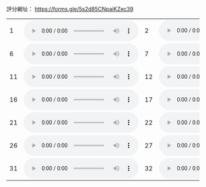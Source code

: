 評分網址：
<a href="https://forms.gle/5wiV1krU44XN9BcY6" target="_blank">https://forms.gle/5s2d85CNpaiKZec39</a>

<!-- "https://raw.githubusercontent.com/EpochKC/Music-Demo/main/Testing_2_0920/original/get_10.mp3"
"https://raw.githubusercontent.com/EpochKC/Music-Demo/main/Testing_2_0920/original/get_24.mp3"
"https://raw.githubusercontent.com/EpochKC/Music-Demo/main/Testing_2_0920/original/get_66.mp3"
"https://raw.githubusercontent.com/EpochKC/Music-Demo/main/Testing_2_0920/original/get_79.mp3"
"https://raw.githubusercontent.com/EpochKC/Music-Demo/main/Testing_2_0920/original/get_95.mp3" -->

<!-- "https://raw.githubusercontent.com/EpochKC/Music-Demo/main/Testing_2_0920/do/get_16.mp3"
"https://raw.githubusercontent.com/EpochKC/Music-Demo/main/Testing_2_0920/do/get_22.mp3"
"https://raw.githubusercontent.com/EpochKC/Music-Demo/main/Testing_2_0920/do/get_32.mp3"
"https://raw.githubusercontent.com/EpochKC/Music-Demo/main/Testing_2_0920/do/get_51.mp3"
"https://raw.githubusercontent.com/EpochKC/Music-Demo/main/Testing_2_0920/do/get_62.mp3" -->

<!-- "https://raw.githubusercontent.com/EpochKC/Music-Demo/main/Testing_2_0920/dn/get_46.mp3"
"https://raw.githubusercontent.com/EpochKC/Music-Demo/main/Testing_2_0920/dn/get_59.mp3"
"https://raw.githubusercontent.com/EpochKC/Music-Demo/main/Testing_2_0920/dn/get_6.mp3"
"https://raw.githubusercontent.com/EpochKC/Music-Demo/main/Testing_2_0920/dn/get_63.mp3"
"https://raw.githubusercontent.com/EpochKC/Music-Demo/main/Testing_2_0920/dn/get_71.mp3" -->

<!-- "https://raw.githubusercontent.com/EpochKC/Music-Demo/main/Testing_2_0920/d5o/E20_get_73.mp3"
"https://raw.githubusercontent.com/EpochKC/Music-Demo/main/Testing_2_0920/d5o/E28_get_145.mp3"
"https://raw.githubusercontent.com/EpochKC/Music-Demo/main/Testing_2_0920/d5o/E28_get_193.mp3"
"https://raw.githubusercontent.com/EpochKC/Music-Demo/main/Testing_2_0920/d5o/E3_get_0.mp3"
"https://raw.githubusercontent.com/EpochKC/Music-Demo/main/Testing_2_0920/d5o/E3_get_19.mp3" -->

<!-- "https://raw.githubusercontent.com/EpochKC/Music-Demo/main/Testing_2_0920/d5n/E22_get_31.mp3"
"https://raw.githubusercontent.com/EpochKC/Music-Demo/main/Testing_2_0920/d5n/E22_get_59.mp3"
"https://raw.githubusercontent.com/EpochKC/Music-Demo/main/Testing_2_0920/d5n/E47_get_146.mp3"
"https://raw.githubusercontent.com/EpochKC/Music-Demo/main/Testing_2_0920/d5n/E47_get_38.mp3"
"https://raw.githubusercontent.com/EpochKC/Music-Demo/main/Testing_2_0920/d5n/E8_get_20.mp3" -->

<!-- "https://raw.githubusercontent.com/EpochKC/Music-Demo/main/Testing_2_0920/d3o/E25_0830_get_117.mp3"
"https://raw.githubusercontent.com/EpochKC/Music-Demo/main/Testing_2_0920/d3o/E25_0830_get_126.mp3"
"https://raw.githubusercontent.com/EpochKC/Music-Demo/main/Testing_2_0920/d3o/E42_0830_get_75.mp3"
"https://raw.githubusercontent.com/EpochKC/Music-Demo/main/Testing_2_0920/d3o/E63_0830_get_155.mp3"
"https://raw.githubusercontent.com/EpochKC/Music-Demo/main/Testing_2_0920/d3o/E9_0830_get_6.mp3" -->

<!-- "https://raw.githubusercontent.com/EpochKC/Music-Demo/main/Testing_2_0920/d3n/E31_0911_get_1.mp3"
"https://raw.githubusercontent.com/EpochKC/Music-Demo/main/Testing_2_0920/d3n/E31_0911_get_10.mp3"
"https://raw.githubusercontent.com/EpochKC/Music-Demo/main/Testing_2_0920/d3n/E46_0911_get_1.mp3"
"https://raw.githubusercontent.com/EpochKC/Music-Demo/main/Testing_2_0920/d3n/E46_0911_get_19.mp3"
"https://raw.githubusercontent.com/EpochKC/Music-Demo/main/Testing_2_0920/d3n/E46_0911_get_2.mp3" -->

<table>
    <tr>
      <td>1</td>
      <th><audio controls autoplay>
        <source src="https://raw.githubusercontent.com/EpochKC/Music-Demo/main/Testing_2_0920/do/get_51.mp3"
        type="audio/mpeg">
        <!-- do -->
       </audio></th>
      <td>2</td>
      <td><audio controls autoplay>
        <source src="https://raw.githubusercontent.com/EpochKC/Music-Demo/main/Testing_2_0920/d5o/E28_get_193.mp3"
        type="audio/mpeg">
        <!-- d5o -->
       </audio></td>
      <td>3</td>
      <td><audio controls autoplay>
        <source src="https://raw.githubusercontent.com/EpochKC/Music-Demo/main/Testing_2_0920/d3o/E9_0911_get_6.mp3"
        type="audio/mpeg">
        <!-- d3o -->
       </audio></td>
      <td>4</td>
      <td><audio controls autoplay>
        <source src="https://raw.githubusercontent.com/EpochKC/Music-Demo/main/Testing_2_0920/original/get_10.mp3"
        type="audio/mpeg">
        <!-- o -->
       </audio></td>
      <td>5</td>
      <td><audio controls autoplay>
        <source src="https://raw.githubusercontent.com/EpochKC/Music-Demo/main/Testing_2_0920/d3o/E25_0830_get_117.mp3"
        type="audio/mpeg">
        <!-- d3o -->
       </audio></td>
    </tr>
    <tr>
        <td>6</td>
        <td><audio controls autoplay>
          <source src="https://raw.githubusercontent.com/EpochKC/Music-Demo/main/Testing_2_0920/original/get_24.mp3"
          type="audio/mpeg">
          <!-- o -->
         </audio></td>
        <td>7</td>
        <td><audio controls autoplay>
          <source src="https://raw.githubusercontent.com/EpochKC/Music-Demo/main/Testing_2_0920/d5o/E28_get_145.mp3"
          type="audio/mpeg">
          <!-- d5o -->
         </audio></td>
        <td>8</td>
        <td><audio controls autoplay>
          <source src="https://raw.githubusercontent.com/EpochKC/Music-Demo/main/Testing_2_0920/do/get_62.mp3"
          type="audio/mpeg">
          <!-- do -->
         </audio></td>
        <td>9</td>
        <td><audio controls autoplay>
          <source src="https://raw.githubusercontent.com/EpochKC/Music-Demo/main/Testing_2_0920/dn/get_46.mp3"
          type="audio/mpeg">
          <!-- dn -->
         </audio></td>
        <td>10</td>
        <td><audio controls autoplay>
          <source src="https://raw.githubusercontent.com/EpochKC/Music-Demo/main/Testing_2_0920/d5n/E22_get_31.mp3"
          type="audio/mpeg">
          <!-- d5n -->
         </audio></td>
    </tr>
    <tr>
        <td>11</td>
        <td><audio controls autoplay>
          <source src="https://raw.githubusercontent.com/EpochKC/Music-Demo/main/Testing_2_0920/original/get_66.mp3"
          type="audio/mpeg">
          <!-- 0 -->
         </audio></td>
        <td>12</td>
        <td><audio controls autoplay>
          <source src="https://raw.githubusercontent.com/EpochKC/Music-Demo/main/Testing_2_0920/d5o/E3_get_19.mp3"
          type="audio/mpeg">
          <!-- d5o -->
         </audio></td>
        <td>13</td>
        <td><audio controls autoplay>
          <source src="https://raw.githubusercontent.com/EpochKC/Music-Demo/main/Testing_2_0920/dn/get_59.mp3"
          type="audio/mpeg">
          <!-- dn -->
         </audio></td>
        <td>14</td>
        <td><audio controls autoplay>
          <source src="https://raw.githubusercontent.com/EpochKC/Music-Demo/main/Testing_2_0920/d3o/E25_0830_get_126.mp3"
          type="audio/mpeg">
          <!-- d3o -->
         </audio></td>
        <td>15</td>
        <td><audio controls autoplay>
          <source src="https://raw.githubusercontent.com/EpochKC/Music-Demo/main/Testing_2_0920/d3n/E46_0911_get_2.mp3"
          type="audio/mpeg">
          <!-- d3n -->
         </audio></td>
    </tr>
    <tr>
        <td>16</td>
        <td><audio controls autoplay>
          <source src="https://raw.githubusercontent.com/EpochKC/Music-Demo/main/Testing_2_0920/original/get_79.mp3"
          type="audio/mpeg">
          <!-- o -->
         </audio></td>
        <td>17</td>
        <td><audio controls autoplay>
          <source src="https://raw.githubusercontent.com/EpochKC/Music-Demo/main/Testing_2_0920/d3o/E42_0830_get_75.mp3"
          type="audio/mpeg">
          <!-- d3o -->
         </audio></td>
        <td>18</td>
        <td><audio controls autoplay>
          <source src="https://raw.githubusercontent.com/EpochKC/Music-Demo/main/Testing_2_0920/d5o/E3_get_0.mp3"
          type="audio/mpeg">
          <!-- d5o -->
         </audio></td>
        <td>19</td>
        <td><audio controls autoplay>
          <source src="https://raw.githubusercontent.com/EpochKC/Music-Demo/main/Testing_2_0920/d3n/E46_0911_get_19.mp3"
          type="audio/mpeg">
          <!-- d3n -->
         </audio></td>
        <td>20</td>
        <td><audio controls autoplay>
          <source src="https://raw.githubusercontent.com/EpochKC/Music-Demo/main/Testing_2_0920/do/get_16.mp3"
          type="audio/mpeg">
          <!-- do -->
         </audio></td>
    </tr>
    <tr>
        <td>21</td>
        <td><audio controls autoplay>
          <source src="https://raw.githubusercontent.com/EpochKC/Music-Demo/main/Testing_2_0920/original/get_95.mp3"
          type="audio/mpeg">
          <!-- o -->
         </audio></td>
        <td>22</td>
        <td><audio controls autoplay>
          <source src="https://raw.githubusercontent.com/EpochKC/Music-Demo/main/Testing_2_0920/dn/get_71.mp3"
          type="audio/mpeg">
          <!-- dn -->
         </audio></td>
        <td>23</td>
        <td><audio controls autoplay>
          <source src="https://raw.githubusercontent.com/EpochKC/Music-Demo/main/Testing_2_0920/d5n/E8_get_20.mp3"
          type="audio/mpeg">
          <!-- d5n -->
         </audio></td>
        <td>24</td>
        <td><audio controls autoplay>
          <source src="https://raw.githubusercontent.com/EpochKC/Music-Demo/main/Testing_2_0920/d3o/E63_0830_get_155.mp3"
          type="audio/mpeg">
          <!-- d3o -->
         </audio></td>
        <td>25</td>
        <td><audio controls autoplay>
          <source src="https://raw.githubusercontent.com/EpochKC/Music-Demo/main/Testing_2_0920/d3n/E46_0911_get_1.mp3"
          type="audio/mpeg">
          <!-- d3n -->
         </audio></td>
    </tr>
    <tr>
      <td>26</td>
      <td><audio controls autoplay>
        <source src="https://raw.githubusercontent.com/EpochKC/Music-Demo/main/Testing_2_0920/dn/get_6.mp3"
        type="audio/mpeg">
        <!-- dn -->
       </audio></td>
      <td>27</td>
      <td><audio controls autoplay>
        <source src="https://raw.githubusercontent.com/EpochKC/Music-Demo/main/Testing_2_0920/d5n/E22_get_59.mp3"
        type="audio/mpeg">
        <!-- d5n -->
       </audio></td>
      <td>28</td>
      <td><audio controls autoplay>
        <source src="https://raw.githubusercontent.com/EpochKC/Music-Demo/main/Testing_2_0920/d3n/E31_0911_get_10.mp3"
        type="audio/mpeg">
        <!-- d3n -->
       </audio></td>
      <td>29</td>
      <td><audio controls autoplay>
        <source src="https://raw.githubusercontent.com/EpochKC/Music-Demo/main/Testing_2_0920/do/get_22.mp3"
        type="audio/mpeg">
        <!-- do -->
       </audio></td>
      <td>30</td>
      <td><audio controls autoplay>
        <source src="https://raw.githubusercontent.com/EpochKC/Music-Demo/main/Testing_2_0920/do/get_32.mp3"
        type="audio/mpeg">
        <!-- do -->
       </audio></td>
  </tr>
  <tr>
      <td>31</td>
      <td><audio controls autoplay>
        <source src="https://raw.githubusercontent.com/EpochKC/Music-Demo/main/Testing_2_0920/d5o/E20_get_73.mp3"
        type="audio/mpeg">
        <!-- d5o -->
       </audio></td>
      <td>32</td>
      <td><audio controls autoplay>
        <source src="https://raw.githubusercontent.com/EpochKC/Music-Demo/main/Testing_2_0920/d5n/E47_get_146.mp3"
        type="audio/mpeg">
        <!-- d5n -->
       </audio></td>
      <td>33</td>
      <td><audio controls autoplay>
        <source src="https://raw.githubusercontent.com/EpochKC/Music-Demo/main/Testing_2_0920/dn/get_63.mp3"
        type="audio/mpeg">
        <!-- dn -->
       </audio></td>
      <td>34</td>
      <td><audio controls autoplay>
        <source src="https://raw.githubusercontent.com/EpochKC/Music-Demo/main/Testing_2_0920/d5n/E47_get_38.mp3"
        type="audio/mpeg">
        <!-- d5n -->
       </audio></td>
      <td>35</td>
      <td><audio controls autoplay>
        <source src="https://raw.githubusercontent.com/EpochKC/Music-Demo/main/Testing_2_0920/d3n/E31_0911_get_1.mp3"
        type="audio/mpeg">
        <!-- d3n -->
       </audio></td>
  </tr>
</table>
